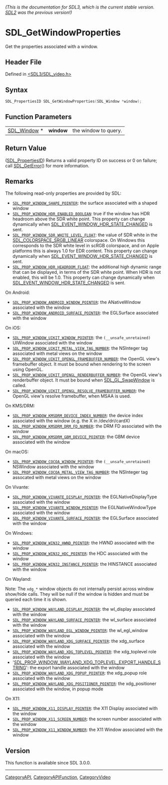 ###### (This is the documentation for SDL3, which is the current stable version. [SDL2](https://wiki.libsdl.org/SDL2/) was the previous version!)
# SDL_GetWindowProperties

Get the properties associated with a window.

## Header File

Defined in [<SDL3/SDL_video.h>](https://github.com/libsdl-org/SDL/blob/main/include/SDL3/SDL_video.h)

## Syntax

```c
SDL_PropertiesID SDL_GetWindowProperties(SDL_Window *window);
```

## Function Parameters

|                            |            |                      |
| -------------------------- | ---------- | -------------------- |
| [SDL_Window](SDL_Window) * | **window** | the window to query. |

## Return Value

([SDL_PropertiesID](SDL_PropertiesID)) Returns a valid property ID on
success or 0 on failure; call [SDL_GetError](SDL_GetError)() for more
information.

## Remarks

The following read-only properties are provided by SDL:

- [`SDL_PROP_WINDOW_SHAPE_POINTER`](SDL_PROP_WINDOW_SHAPE_POINTER): the
  surface associated with a shaped window
- [`SDL_PROP_WINDOW_HDR_ENABLED_BOOLEAN`](SDL_PROP_WINDOW_HDR_ENABLED_BOOLEAN):
  true if the window has HDR headroom above the SDR white point. This
  property can change dynamically when
  [SDL_EVENT_WINDOW_HDR_STATE_CHANGED](SDL_EVENT_WINDOW_HDR_STATE_CHANGED)
  is sent.
- [`SDL_PROP_WINDOW_SDR_WHITE_LEVEL_FLOAT`](SDL_PROP_WINDOW_SDR_WHITE_LEVEL_FLOAT):
  the value of SDR white in the
  [SDL_COLORSPACE_SRGB_LINEAR](SDL_COLORSPACE_SRGB_LINEAR) colorspace. On
  Windows this corresponds to the SDR white level in scRGB colorspace, and
  on Apple platforms this is always 1.0 for EDR content. This property can
  change dynamically when
  [SDL_EVENT_WINDOW_HDR_STATE_CHANGED](SDL_EVENT_WINDOW_HDR_STATE_CHANGED)
  is sent.
- [`SDL_PROP_WINDOW_HDR_HEADROOM_FLOAT`](SDL_PROP_WINDOW_HDR_HEADROOM_FLOAT):
  the additional high dynamic range that can be displayed, in terms of the
  SDR white point. When HDR is not enabled, this will be 1.0. This property
  can change dynamically when
  [SDL_EVENT_WINDOW_HDR_STATE_CHANGED](SDL_EVENT_WINDOW_HDR_STATE_CHANGED)
  is sent.

On Android:

- [`SDL_PROP_WINDOW_ANDROID_WINDOW_POINTER`](SDL_PROP_WINDOW_ANDROID_WINDOW_POINTER):
  the ANativeWindow associated with the window
- [`SDL_PROP_WINDOW_ANDROID_SURFACE_POINTER`](SDL_PROP_WINDOW_ANDROID_SURFACE_POINTER):
  the EGLSurface associated with the window

On iOS:

- [`SDL_PROP_WINDOW_UIKIT_WINDOW_POINTER`](SDL_PROP_WINDOW_UIKIT_WINDOW_POINTER):
  the `(__unsafe_unretained)` UIWindow associated with the window
- [`SDL_PROP_WINDOW_UIKIT_METAL_VIEW_TAG_NUMBER`](SDL_PROP_WINDOW_UIKIT_METAL_VIEW_TAG_NUMBER):
  the NSInteger tag associated with metal views on the window
- [`SDL_PROP_WINDOW_UIKIT_OPENGL_FRAMEBUFFER_NUMBER`](SDL_PROP_WINDOW_UIKIT_OPENGL_FRAMEBUFFER_NUMBER):
  the OpenGL view's framebuffer object. It must be bound when rendering to
  the screen using OpenGL.
- [`SDL_PROP_WINDOW_UIKIT_OPENGL_RENDERBUFFER_NUMBER`](SDL_PROP_WINDOW_UIKIT_OPENGL_RENDERBUFFER_NUMBER):
  the OpenGL view's renderbuffer object. It must be bound when
  [SDL_GL_SwapWindow](SDL_GL_SwapWindow) is called.
- [`SDL_PROP_WINDOW_UIKIT_OPENGL_RESOLVE_FRAMEBUFFER_NUMBER`](SDL_PROP_WINDOW_UIKIT_OPENGL_RESOLVE_FRAMEBUFFER_NUMBER):
  the OpenGL view's resolve framebuffer, when MSAA is used.

On KMS/DRM:

- [`SDL_PROP_WINDOW_KMSDRM_DEVICE_INDEX_NUMBER`](SDL_PROP_WINDOW_KMSDRM_DEVICE_INDEX_NUMBER):
  the device index associated with the window (e.g. the X in
  /dev/dri/cardX)
- [`SDL_PROP_WINDOW_KMSDRM_DRM_FD_NUMBER`](SDL_PROP_WINDOW_KMSDRM_DRM_FD_NUMBER):
  the DRM FD associated with the window
- [`SDL_PROP_WINDOW_KMSDRM_GBM_DEVICE_POINTER`](SDL_PROP_WINDOW_KMSDRM_GBM_DEVICE_POINTER):
  the GBM device associated with the window

On macOS:

- [`SDL_PROP_WINDOW_COCOA_WINDOW_POINTER`](SDL_PROP_WINDOW_COCOA_WINDOW_POINTER):
  the `(__unsafe_unretained)` NSWindow associated with the window
- [`SDL_PROP_WINDOW_COCOA_METAL_VIEW_TAG_NUMBER`](SDL_PROP_WINDOW_COCOA_METAL_VIEW_TAG_NUMBER):
  the NSInteger tag assocated with metal views on the window

On Vivante:

- [`SDL_PROP_WINDOW_VIVANTE_DISPLAY_POINTER`](SDL_PROP_WINDOW_VIVANTE_DISPLAY_POINTER):
  the EGLNativeDisplayType associated with the window
- [`SDL_PROP_WINDOW_VIVANTE_WINDOW_POINTER`](SDL_PROP_WINDOW_VIVANTE_WINDOW_POINTER):
  the EGLNativeWindowType associated with the window
- [`SDL_PROP_WINDOW_VIVANTE_SURFACE_POINTER`](SDL_PROP_WINDOW_VIVANTE_SURFACE_POINTER):
  the EGLSurface associated with the window

On Windows:

- [`SDL_PROP_WINDOW_WIN32_HWND_POINTER`](SDL_PROP_WINDOW_WIN32_HWND_POINTER):
  the HWND associated with the window
- [`SDL_PROP_WINDOW_WIN32_HDC_POINTER`](SDL_PROP_WINDOW_WIN32_HDC_POINTER):
  the HDC associated with the window
- [`SDL_PROP_WINDOW_WIN32_INSTANCE_POINTER`](SDL_PROP_WINDOW_WIN32_INSTANCE_POINTER):
  the HINSTANCE associated with the window

On Wayland:

Note: The `xdg_*` window objects do not internally persist across window
show/hide calls. They will be null if the window is hidden and must be
queried each time it is shown.

- [`SDL_PROP_WINDOW_WAYLAND_DISPLAY_POINTER`](SDL_PROP_WINDOW_WAYLAND_DISPLAY_POINTER):
  the wl_display associated with the window
- [`SDL_PROP_WINDOW_WAYLAND_SURFACE_POINTER`](SDL_PROP_WINDOW_WAYLAND_SURFACE_POINTER):
  the wl_surface associated with the window
- [`SDL_PROP_WINDOW_WAYLAND_EGL_WINDOW_POINTER`](SDL_PROP_WINDOW_WAYLAND_EGL_WINDOW_POINTER):
  the wl_egl_window associated with the window
- [`SDL_PROP_WINDOW_WAYLAND_XDG_SURFACE_POINTER`](SDL_PROP_WINDOW_WAYLAND_XDG_SURFACE_POINTER):
  the xdg_surface associated with the window
- [`SDL_PROP_WINDOW_WAYLAND_XDG_TOPLEVEL_POINTER`](SDL_PROP_WINDOW_WAYLAND_XDG_TOPLEVEL_POINTER):
  the xdg_toplevel role associated with the window
- '[SDL_PROP_WINDOW_WAYLAND_XDG_TOPLEVEL_EXPORT_HANDLE_STRING](SDL_PROP_WINDOW_WAYLAND_XDG_TOPLEVEL_EXPORT_HANDLE_STRING)':
  the export handle associated with the window
- [`SDL_PROP_WINDOW_WAYLAND_XDG_POPUP_POINTER`](SDL_PROP_WINDOW_WAYLAND_XDG_POPUP_POINTER):
  the xdg_popup role associated with the window
- [`SDL_PROP_WINDOW_WAYLAND_XDG_POSITIONER_POINTER`](SDL_PROP_WINDOW_WAYLAND_XDG_POSITIONER_POINTER):
  the xdg_positioner associated with the window, in popup mode

On X11:

- [`SDL_PROP_WINDOW_X11_DISPLAY_POINTER`](SDL_PROP_WINDOW_X11_DISPLAY_POINTER):
  the X11 Display associated with the window
- [`SDL_PROP_WINDOW_X11_SCREEN_NUMBER`](SDL_PROP_WINDOW_X11_SCREEN_NUMBER):
  the screen number associated with the window
- [`SDL_PROP_WINDOW_X11_WINDOW_NUMBER`](SDL_PROP_WINDOW_X11_WINDOW_NUMBER):
  the X11 Window associated with the window

## Version

This function is available since SDL 3.0.0.

----
[CategoryAPI](CategoryAPI), [CategoryAPIFunction](CategoryAPIFunction), [CategoryVideo](CategoryVideo)

